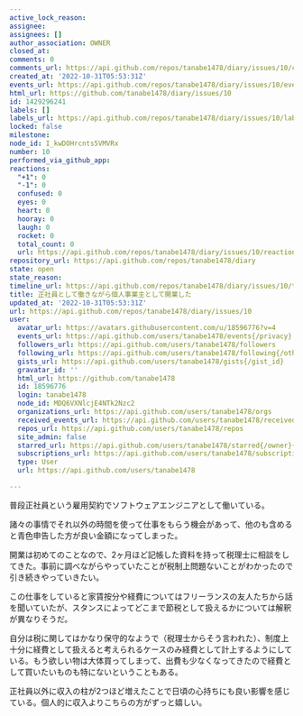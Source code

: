 ```yaml
---
active_lock_reason: 
assignee: 
assignees: []
author_association: OWNER
closed_at: 
comments: 0
comments_url: https://api.github.com/repos/tanabe1478/diary/issues/10/comments
created_at: '2022-10-31T05:53:31Z'
events_url: https://api.github.com/repos/tanabe1478/diary/issues/10/events
html_url: https://github.com/tanabe1478/diary/issues/10
id: 1429296241
labels: []
labels_url: https://api.github.com/repos/tanabe1478/diary/issues/10/labels{/name}
locked: false
milestone: 
node_id: I_kwDOHrcnts5VMVRx
number: 10
performed_via_github_app: 
reactions:
  "+1": 0
  "-1": 0
  confused: 0
  eyes: 0
  heart: 0
  hooray: 0
  laugh: 0
  rocket: 0
  total_count: 0
  url: https://api.github.com/repos/tanabe1478/diary/issues/10/reactions
repository_url: https://api.github.com/repos/tanabe1478/diary
state: open
state_reason: 
timeline_url: https://api.github.com/repos/tanabe1478/diary/issues/10/timeline
title: 正社員として働きながら個人事業主として開業した
updated_at: '2022-10-31T05:53:31Z'
url: https://api.github.com/repos/tanabe1478/diary/issues/10
user:
  avatar_url: https://avatars.githubusercontent.com/u/18596776?v=4
  events_url: https://api.github.com/users/tanabe1478/events{/privacy}
  followers_url: https://api.github.com/users/tanabe1478/followers
  following_url: https://api.github.com/users/tanabe1478/following{/other_user}
  gists_url: https://api.github.com/users/tanabe1478/gists{/gist_id}
  gravatar_id: ''
  html_url: https://github.com/tanabe1478
  id: 18596776
  login: tanabe1478
  node_id: MDQ6VXNlcjE4NTk2Nzc2
  organizations_url: https://api.github.com/users/tanabe1478/orgs
  received_events_url: https://api.github.com/users/tanabe1478/received_events
  repos_url: https://api.github.com/users/tanabe1478/repos
  site_admin: false
  starred_url: https://api.github.com/users/tanabe1478/starred{/owner}{/repo}
  subscriptions_url: https://api.github.com/users/tanabe1478/subscriptions
  type: User
  url: https://api.github.com/users/tanabe1478

---
```

普段正社員という雇用契約でソフトウェアエンジニアとして働いている。

諸々の事情でそれ以外の時間を使って仕事をもらう機会があって、他のも含めると青色申告した方が良い金額になってしまった。

開業は初めてのことなので、2ヶ月ほど記帳した資料を持って税理士に相談をしてきた。事前に調べながらやっていたことが税制上問題ないことがわかったので引き続きやっていきたい。

この仕事をしていると家賃按分や経費についてはフリーランスの友人たちから話を聞いていたが、スタンスによってどこまで節税として扱えるかについては解釈が異なりそうだ。

自分は税に関してはかなり保守的なようで（税理士からそう言われた）、制度上十分に経費として扱えると考えられるケースのみ経費として計上するようにしている。もう欲しい物は大体買ってしまって、出費も少なくなってきたので経費として買いたいものも特にないということもある。

正社員以外に収入の柱が2つほど増えたことで日頃の心持ちにも良い影響を感じている。個人的に収入よりこちらの方がずっと嬉しい。